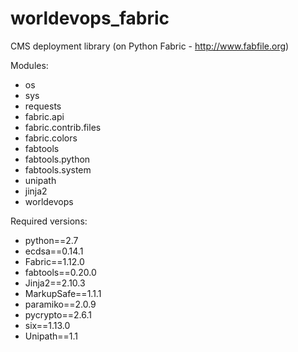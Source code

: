 # worldevops_fabric 

CMS deployment library (on Python Fabric - http://www.fabfile.org)

Modules:
- os
- sys
- requests
- fabric.api
- fabric.contrib.files
- fabric.colors
- fabtools
- fabtools.python
- fabtools.system
- unipath
- jinja2
- worldevops

Required versions:
- python==2.7
- ecdsa==0.14.1
- Fabric==1.12.0
- fabtools==0.20.0
- Jinja2==2.10.3
- MarkupSafe==1.1.1
- paramiko==2.0.9
- pycrypto==2.6.1
- six==1.13.0
- Unipath==1.1

